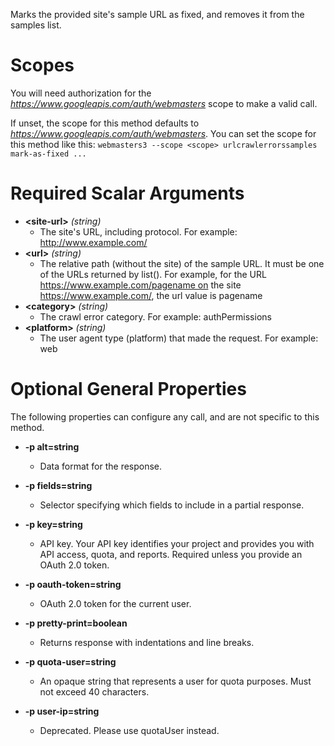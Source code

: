 Marks the provided site&#39;s sample URL as fixed, and removes it from the samples list.
# Scopes

You will need authorization for the *https://www.googleapis.com/auth/webmasters* scope to make a valid call.

If unset, the scope for this method defaults to *https://www.googleapis.com/auth/webmasters*.
You can set the scope for this method like this: `webmasters3 --scope <scope> urlcrawlerrorssamples mark-as-fixed ...`
# Required Scalar Arguments
* **&lt;site-url&gt;** *(string)*
    - The site&#39;s URL, including protocol. For example: http://www.example.com/
* **&lt;url&gt;** *(string)*
    - The relative path (without the site) of the sample URL. It must be one of the URLs returned by list(). For example, for the URL https://www.example.com/pagename on the site https://www.example.com/, the url value is pagename
* **&lt;category&gt;** *(string)*
    - The crawl error category. For example: authPermissions
* **&lt;platform&gt;** *(string)*
    - The user agent type (platform) that made the request. For example: web
# Optional General Properties

The following properties can configure any call, and are not specific to this method.

* **-p alt=string**
    - Data format for the response.

* **-p fields=string**
    - Selector specifying which fields to include in a partial response.

* **-p key=string**
    - API key. Your API key identifies your project and provides you with API access, quota, and reports. Required unless you provide an OAuth 2.0 token.

* **-p oauth-token=string**
    - OAuth 2.0 token for the current user.

* **-p pretty-print=boolean**
    - Returns response with indentations and line breaks.

* **-p quota-user=string**
    - An opaque string that represents a user for quota purposes. Must not exceed 40 characters.

* **-p user-ip=string**
    - Deprecated. Please use quotaUser instead.
